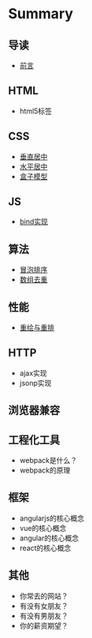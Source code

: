 # Summary

## 导读

* [前言](README.md)

## HTML

* html5标签

## CSS

* [垂直居中](css/chui-zhi-ju-zhong.md)
* [水平居中](css/shui-ping-ju-zhong.md)
* [盒子模型](css/he-zi-mo-xing.md)

## JS

* [bind实现](js/bindshi-xian.md)

## 算法

* [冒泡排序](/mao-pao-pai-xu.md)
* [数组去重](shu-zu-qu-zhong.md)

## 性能

* [重绘与重排](xing-neng/zhong-hui-yu-zhong-pai.md)

## HTTP

* ajax实现
* jsonp实现

## 浏览器兼容

## 工程化工具

* webpack是什么？
* webpack的原理

## 框架

* angularjs的核心概念
* vue的核心概念
* angular的核心概念
* react的核心概念

## 其他

* 你常去的网站？
* 有没有女朋友？
* 有没有男朋友？
* 你的薪资期望？

